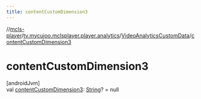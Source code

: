 ```yaml
---
title: contentCustomDimension3
---
```

//[mcls-player](../../../index.html)/[tv.mycujoo.mclsplayer.player.analytics](../index.html)/[VideoAnalyticsCustomData](index.html)/[contentCustomDimension3](content-custom-dimension3.html)



# contentCustomDimension3



[androidJvm]\
val [contentCustomDimension3](content-custom-dimension3.html): [String](https://kotlinlang.org/api/latest/jvm/stdlib/kotlin/-string/index.html)? = null




